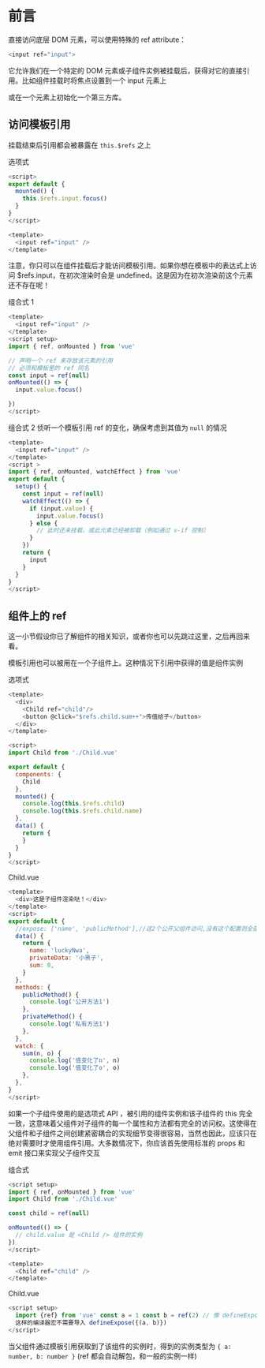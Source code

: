 # 前言

直接访问底层 DOM 元素，可以使用特殊的 ref attribute：

```js
<input ref="input">
```

它允许我们在一个特定的 DOM 元素或子组件实例被挂载后，获得对它的直接引用。比如组件挂载时将焦点设置到一个 input 元素上

或在一个元素上初始化一个第三方库。

## 访问模板引用 ​

挂载结束后引用都会被暴露在 `this.$refs` 之上

选项式

```js
<script>
export default {
  mounted() {
    this.$refs.input.focus()
  }
}
</script>

<template>
  <input ref="input" />
</template>
```

注意，你只可以在组件挂载后才能访问模板引用。如果你想在模板中的表达式上访问 $refs.input，在初次渲染时会是 undefined。这是因为在初次渲染前这个元素还不存在呢！

组合式 1

```js
<template>
  <input ref="input" />
</template>
<script setup>
import { ref, onMounted } from 'vue'

// 声明一个 ref 来存放该元素的引用
// 必须和模板里的 ref 同名
const input = ref(null)
onMounted(() => {
  input.value.focus()

})
</script>
```

组合式 2 侦听一个模板引用 ref 的变化，确保考虑到其值为 `null` 的情况

```js
<template>
  <input ref="input" />
</template>
<script >
import { ref, onMounted, watchEffect } from 'vue'
export default {
  setup() {
    const input = ref(null)
    watchEffect(() => {
      if (input.value) {
        input.value.focus()
      } else {
        // 此时还未挂载，或此元素已经被卸载（例如通过 v-if 控制）
      }
    })
    return {
      input
    }
  }
}
</script>
```

## 组件上的 ref​

这一小节假设你已了解组件的相关知识，或者你也可以先跳过这里，之后再回来看。

模板引用也可以被用在一个子组件上。这种情况下引用中获得的值是组件实例

选项式

```js
<template>
  <div>
    <Child ref="child"/>
    <button @click="$refs.child.sum++">传值给子</button>
  </div>
</template>

<script>
import Child from './Child.vue'

export default {
  components: {
    Child
  },
  mounted() {
    console.log(this.$refs.child)
    console.log(this.$refs.child.name)
  },
  data() {
    return {
    }
  }
}
</script>
```

Child.vue

```js
<template>
  <div>这是子组件渲染哒！</div>
</template>
<script>
export default {
  //expose: ['name', 'publicMethod'],//这2个公开父组件访问,没有这个配置则全部公开
  data() {
    return {
      name: 'luckyNwa',
      privateData: '小黑子',
      sum: 0,
    }
  },
  methods: {
    publicMethod() {
      console.log('公开方法1')
    },
    privateMethod() {
      console.log('私有方法1')
    },
  },
  watch: {
    sum(n, o) {
      console.log('值变化了n', n)
      console.log('值变化了o', o)
    },
  },
}
</script>
```

如果一个子组件使用的是选项式 API ，被引用的组件实例和该子组件的 this 完全一致，这意味着父组件对子组件的每一个属性和方法都有完全的访问权。这使得在父组件和子组件之间创建紧密耦合的实现细节变得很容易，当然也因此，应该只在绝对需要时才使用组件引用。大多数情况下，你应该首先使用标准的 props 和 emit 接口来实现父子组件交互

组合式

```js
<script setup>
import { ref, onMounted } from 'vue'
import Child from './Child.vue'

const child = ref(null)

onMounted(() => {
  // child.value 是 <Child /> 组件的实例
})
</script>

<template>
  <Child ref="child" />
</template>
```

Child.vue

```js
<script setup>
  import {ref} from 'vue' const a = 1 const b = ref(2) // 像 defineExpose
  这样的编译器宏不需要导入 defineExpose({(a, b)})
</script>
```

当父组件通过模板引用获取到了该组件的实例时，得到的实例类型为 `{ a: number, b: number }` (ref 都会自动解包，和一般的实例一样)
